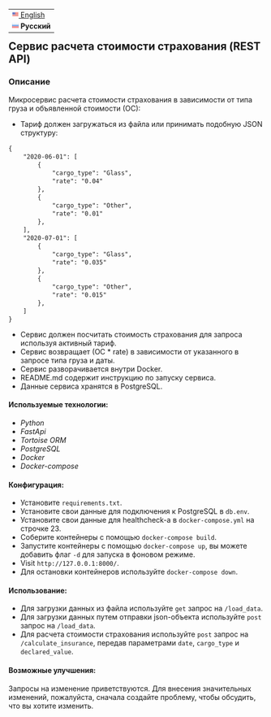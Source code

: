<table align="right">
 <tr><td><a href="README.md"><img src="https://github.com/ggwmwgg/ggwmwgg/blob/main/images/us.png" height="13" alt=""> English</a></td></tr>
 <tr><td><b><img src="https://github.com/ggwmwgg/ggwmwgg/blob/main/images/ru_s.png" height="13" alt=""> Русский</b></td></tr>
</table>

## Сервис расчета стоимости страхования (REST API)

### Описание
Микросервис расчета стоимости страхования в зависимости от типа груза и объявленной стоимости (ОС):
- Тариф должен загружаться из файла или принимать подобную JSON структуру:
```
{
    "2020-06-01": [
        {
            "cargo_type": "Glass",
            "rate": "0.04"
        },
        {
            "cargo_type": "Other",
            "rate": "0.01"
        },
    ],
    "2020-07-01": [
        {
            "cargo_type": "Glass",
            "rate": "0.035"
        },
        {
            "cargo_type": "Other",
            "rate": "0.015"
        },
    ]
}
```
- Сервис должен посчитать стоимость страхования для запроса используя активный тариф.
- Сервис возвращает (ОС * rate) в зависимости от указанного в запросе типа груза и даты.
- Сервис разворачивается внутри Docker.
- README.md содержит инструкцию по запуску сервиса.
- Данные сервиса хранятся в PostgreSQL.

#### Используемые технологии:
- *Python*
- *FastApi*
- *Tortoise ORM*
- *PostgreSQL*
- *Docker*
- *Docker-compose*

#### Конфигурация:
- Установите ```requirements.txt```.
- Установите свои данные для подключения к PostgreSQL в ```db.env```.
- Установите свои данные для healthcheck-a в ```docker-compose.yml``` на строчке 23.
- Соберите контейнеры с помощью ```docker-compose build```.
- Запустите контейнеры с помощью ```docker-compose up```, вы можете добавить флаг ```-d``` для запуска в фоновом режиме.
- Visit ```http://127.0.0.1:8000/```.
- Для остановки контейнеров используйте ```docker-compose down```.

#### Использование:
- Для загрузки данных из файла используйте ```get``` запрос на ```/load_data```.
- Для загрузки данных путем отправки json-объекта используйте ```post``` запрос на ```/load_data```.
- Для расчета стоимости страхования используйте ```post``` запрос на ```/calculate_insurance```, передав параметрами ```date```, ```cargo_type``` и ```declared_value```.

#### Возможные улучшения:
Запросы на изменение приветствуются. Для внесения значительных изменений, пожалуйста, сначала создайте проблему, чтобы обсудить, что вы хотите изменить.
